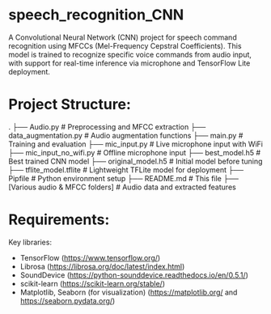 # speech_recognition_CNN
A Convolutional Neural Network (CNN) project for speech command recognition using MFCCs (Mel-Frequency Cepstral Coefficients). This model is trained to recognize specific voice commands from audio input, with support for real-time inference via microphone and TensorFlow Lite deployment.

# Project Structure:
.
├── Audio.py                         # Preprocessing and MFCC extraction
├── data_augmentation.py            # Audio augmentation functions
├── main.py                         # Training and evaluation
├── mic_input.py                    # Live microphone input with WiFi
├── mic_input_no_wifi.py           # Offline microphone input
├── best_model.h5                   # Best trained CNN model
├── original_model.h5              # Initial model before tuning
├── tflite_model.tflite             # Lightweight TFLite model for deployment
├── Pipfile                         # Python environment setup
├── README.md                       # This file
├── [Various audio & MFCC folders]  # Audio data and extracted features

# Requirements:
Key libraries:
- TensorFlow (https://www.tensorflow.org/)
- Librosa (https://librosa.org/doc/latest/index.html)
- SoundDevice (https://python-sounddevice.readthedocs.io/en/0.5.1/)
- scikit-learn (https://scikit-learn.org/stable/)
- Matplotlib, Seaborn (for visualization) (https://matplotlib.org/ and https://seaborn.pydata.org/)
